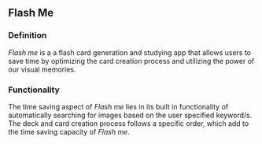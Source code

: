 ## Flash Me
### Definition
_Flash me_ is a a flash card generation and studying app 
that allows users to save time by optimizing the card creation process and
utilizing the power of our visual memories. 

### Functionality
The time saving aspect of _Flash me_ lies in its built in functionality 
of automatically searching for images based on the user specified 
keyword/s. The deck and card creation process follows a specific order, which
add to the time saving capacity of _Flash me_. 

### 





